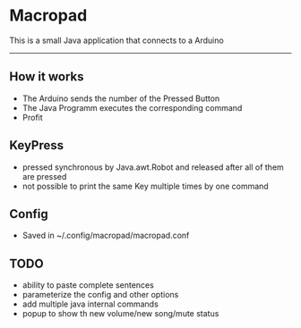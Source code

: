 # Macropad
This is a small Java application that connects to a Arduino

---
## How it works 
- The Arduino sends the number of the Pressed Button
- The Java Programm executes the corresponding command
- Profit 
## KeyPress
- pressed synchronous by Java.awt.Robot and released after all of them are pressed 
- not possible to print the same Key multiple times by one command
## Config
- Saved in ~/.config/macropad/macropad.conf
## TODO
- ability to paste complete sentences
- parameterize the config and other options 
- add multiple java internal commands  
- popup to show th new volume/new song/mute status 